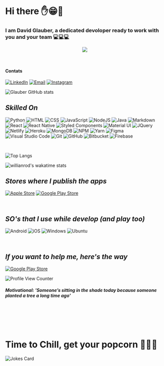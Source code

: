 # Hi there ✋😁🤚 #

### I am David Glauber, a dedicated devoloper ready to work with you and your team  💻💻💻 ###

<p align="center">
  <img src="https://media.giphy.com/media/7PdBl8sQLJUz4Q19oo/giphy.gif" />
</p>

<br/>

#### **Contats** ####
[![LinkedIn](https://img.shields.io/badge/LinkedIn-0077B5?style=for-the-badge&logo=linkedin&logoColor=white)](https://www.linkedin.com/in/david-glauber-1b1961191/)
[![Email](https://img.shields.io/badge/Microsoft_Outlook-0078D4?style=for-the-badge&logo=microsoft-outlook&logoColor=white)](mailto:davidglauber2010@hotmail.com)
[![Instagram](https://img.shields.io/badge/Instagram-E4405F?style=for-the-badge&logo=instagram&logoColor=white)](https://www.instagram.com/glauber.david/)


![Glauber GitHub stats](https://github-readme-stats.vercel.app/api?username=davidglauber&count_private=true&show_icons=true&theme=onedark)






## ***Skilled On*** ##
![Python](https://img.shields.io/badge/Python-3776AB?style=for-the-badge&logo=python&logoColor=white)
![HTML](https://img.shields.io/badge/HTML-239120?style=for-the-badge&logo=html5&logoColor=white)
![CSS](https://img.shields.io/badge/CSS-239120?&style=for-the-badge&logo=css3&logoColor=white)
![JavaScript](https://img.shields.io/badge/JavaScript-F7DF1E?style=for-the-badge&logo=javascript&logoColor=black)
![NodeJS](https://img.shields.io/badge/Node.js-43853D?style=for-the-badge&logo=node.js&logoColor=white)
![Java](https://img.shields.io/badge/Java-ED8B00?style=for-the-badge&logo=java&logoColor=white)
![Markdown](https://img.shields.io/badge/Markdown-000000?style=for-the-badge&logo=markdown&logoColor=white)
![React](https://img.shields.io/badge/React-20232A?style=for-the-badge&logo=react&logoColor=61DAFB)
![React Native](https://img.shields.io/badge/React_Native-20232A?style=for-the-badge&logo=react&logoColor=61DAFB)
![Styled Components](https://img.shields.io/badge/styled--components-DB7093?style=for-the-badge&logo=styled-components&logoColor=white)
![Material UI](https://img.shields.io/badge/Material--UI-0081CB?style=for-the-badge&logo=material-ui&logoColor=white)
![JQuery](	https://img.shields.io/badge/jQuery-0769AD?style=for-the-badge&logo=jquery&logoColor=white)
![Netlify](https://img.shields.io/badge/Netlify-00C7B7?style=for-the-badge&logo=netlify&logoColor=white)
![Heroku](https://img.shields.io/badge/Heroku-430098?style=for-the-badge&logo=heroku&logoColor=white)
![MongoDB](https://img.shields.io/badge/MongoDB-4EA94B?style=for-the-badge&logo=mongodb&logoColor=white)
![NPM](https://img.shields.io/badge/NPM-%23000000.svg?style=for-the-badge&logo=npm&logoColor=white)
![Yarn](https://img.shields.io/badge/yarn-%232C8EBB.svg?style=for-the-badge&logo=yarn&logoColor=white)
![Figma](https://img.shields.io/badge/figma-%23F24E1E.svg?style=for-the-badge&logo=figma&logoColor=white)
![Visual Studio Code](https://img.shields.io/badge/Visual%20Studio%20Code-0078d7.svg?style=for-the-badge&logo=visual-studio-code&logoColor=white)
![Git](https://img.shields.io/badge/git-%23F05033.svg?style=for-the-badge&logo=git&logoColor=white)
![GitHub](https://img.shields.io/badge/github-%23121011.svg?style=for-the-badge&logo=github&logoColor=white)
![Bitbucket](https://img.shields.io/badge/bitbucket-%230047B3.svg?style=for-the-badge&logo=bitbucket&logoColor=white)
![Firebase](https://img.shields.io/badge/firebase-%23039BE5.svg?style=for-the-badge&logo=firebase)

<br/>

![Top Langs](https://github-readme-stats.vercel.app/api/top-langs/?username=davidglauber&layout=compact)

![willianrod's wakatime stats](https://github-readme-stats.vercel.app/api/wakatime?username=willianrod&layout=compact)
## ___Stores where I publish the apps___ ##
[![Apple Store](https://img.shields.io/badge/App_Store-0D96F6?style=for-the-badge&logo=app-store&logoColor=white)](https://www.apple.com/br/store)
[![Google Play Store](https://img.shields.io/badge/Google_Play-414141?style=for-the-badge&logo=google-play&logoColor=white)](https://play.google.com/store)

<br/>

## ***SO's that I use while develop (and play too)*** ##

![Android](https://img.shields.io/badge/Android-3DDC84?style=for-the-badge&logo=android&logoColor=white)
![iOS](https://img.shields.io/badge/iOS-000000?style=for-the-badge&logo=ios&logoColor=white)
![Windows](https://img.shields.io/badge/Windows-0078D6?style=for-the-badge&logo=windows&logoColor=white)
![Ubuntu](https://img.shields.io/badge/Ubuntu-E95420?style=for-the-badge&logo=ubuntu&logoColor=white)

<br/> 

## *If you want to help me, here's the way* ##

[![Google Play Store](https://img.shields.io/badge/PayPal-00457C?style=for-the-badge&logo=paypal&logoColor=white)](https://www.paypal.com/donate?business=7NRWXDBSAU64S&no_recurring=0&item_name=I+helped+you%2C+thank+you+to+help+me+%3A%29&currency_code=USD)

![Profile View Counter](https://komarev.com/ghpvc/?username=davidglauber)

##### *Motivational: 'Someone’s sitting in the shade today because someone planted a tree a long time ago'* #####

<br/>
<br/> 
<br/> 
<br/> 

# **Time to Chill, get your popcorn 🍿🍿🍿** #

![Jokes Card](https://readme-jokes.vercel.app/api)
